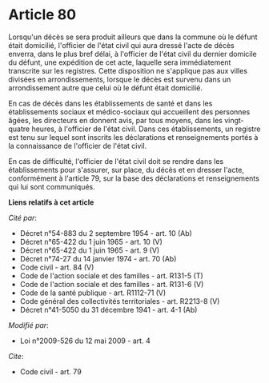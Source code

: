 # Article 80

Lorsqu'un décès se sera produit ailleurs que dans la commune où le défunt était domicilié, l'officier de l'état civil qui
aura dressé l'acte de décès enverra, dans le plus bref délai, à l'officier de l'état civil du dernier domicile du défunt, une
expédition de cet acte, laquelle sera immédiatement transcrite sur les registres. Cette disposition ne s'applique pas aux
villes divisées en arrondissements, lorsque le décès est survenu dans un arrondissement autre que celui où le défunt était
domicilié.

En cas de décès dans les établissements de santé et dans les établissements sociaux et médico-sociaux qui accueillent des
personnes âgées, les directeurs en donnent avis, par tous moyens, dans les vingt-quatre heures, à l'officier de l'état civil.
Dans ces établissements, un registre est tenu sur lequel sont inscrits les déclarations et renseignements portés à la
connaissance de l'officier de l'état civil.

En cas de difficulté, l'officier de l'état civil doit se rendre dans les établissements pour s'assurer, sur place, du décès
et en dresser l'acte, conformément à l'article 79, sur la base des déclarations et renseignements qui lui sont communiqués.

**Liens relatifs à cet article**

_Cité par_:

  - Décret n°54-883 du 2 septembre 1954 - art. 10 (Ab)
  - Décret n°65-422 du 1 juin 1965 - art. 10 (V)
  - Décret n°65-422 du 1 juin 1965 - art. 9 (V)
  - Décret n°74-27 du 14 janvier 1974 - art. 70 (Ab)
  - Code civil - art. 84 (V)
  - Code de l'action sociale et des familles - art. R131-5 (T)
  - Code de l'action sociale et des familles - art. R131-6 (V)
  - Code de la santé publique - art. R1112-71 (V)
  - Code général des collectivités territoriales - art. R2213-8 (V)
  - Décret n°41-5050 du 31 décembre 1941 - art. 4-1 (Ab)

_Modifié par_:

  - Loi n°2009-526 du 12 mai 2009 - art. 4

_Cite_:

  - Code civil - art. 79
